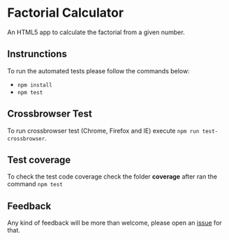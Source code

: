 # Factorial Calculator
An HTML5 app to calculate the factorial from a given number. 

## Instrunctions

To run the automated tests please follow the commands below:

- ```npm install```
- ```npm test```

## Crossbrowser Test

To run crossbrowser test (Chrome, Firefox and IE) execute ```npm run test-crossbrowser```.

## Test coverage

To check the test code coverage check the folder **coverage** after ran the command ```npm test```

## Feedback

Any kind of feedback will be more than welcome, please open an [issue](https://github.com/univas/js-factorial/issues) for that.
